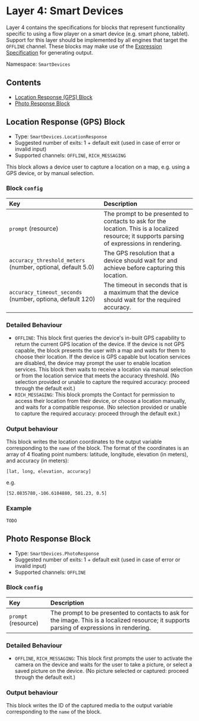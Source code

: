 # Layer 4: Smart Devices

Layer 4 contains the specifications for blocks that represent functionality specific to using a flow player on a smart device \(e.g. smart phone, tablet\).  
Support for this layer should be implemented by all engines that target the `OFFLINE` channel. These blocks may make use of the [Expression Specification](../expressions.md) for generating output.

Namespace: `SmartDevices`

## Contents

* [Location Response \(GPS\) Block](3-smart-devices.md#location-response-gps-block)
* [Photo Response Block](3-smart-devices.md#photo-response-block)

## Location Response \(GPS\) Block

* Type: `SmartDevices.LocationResponse`
* Suggested number of exits: 1 + default exit (used in case of error or invalid input)
* Supported channels: `OFFLINE`, `RICH_MESSAGING`

This block allows a device user to capture a location on a map, e.g. using a GPS device, or by manual selection.

### Block `config`

| Key | Description |
| :--- | :--- |
| `prompt` \(resource\) | The prompt to be presented to contacts to ask for the location. This is a localized resource; it supports parsing of expressions in rendering. |
| `accuracy_threshold_meters` \(number, optional, default 5.0\) | The GPS resolution that a device should wait for and achieve before capturing this location. |
| `accuracy_timeout_seconds` \(number, optiona, default 120\) | The timeout in seconds that is a maximum that the device should wait for the required accuracy. |

### Detailed Behaviour

* `OFFLINE`: This block first queries the device's in-built GPS capability to return the current GPS location of the device. If the device is not GPS capable, the block presents the user with a map and waits for them to choose their location.  If the device is GPS capable but location services are disabled, the device may prompt the user to enable location services. This block then waits to receive a location via manual selection or from the location service that meets the accuracy threshold.  \(No selection provided or unable to capture the required accuracy: proceed through the default exit.\)
* `RICH_MESSAGING`: This block prompts the Contact for permission to access their location from their device, or choose a location manually, and waits for a compatible response. \(No selection provided or unable to capture the required accuracy: proceed through the default exit.\)

### Output behaviour

This block writes the location coordinates to the output variable corresponding to the `name` of the block. The format of the coordinates is an array of 4 floating point numbers: latitude, longitude, elevation \(in meters\), and accuracy \(in meters\):

```text
[lat, long, elevation, accuracy]
```

e.g.

```text
[52.0835780,-106.6104880, 501.23, 0.5]
```

### Example

```text
TODO
```

## Photo Response Block

* Type: `SmartDevices.PhotoResponse`
* Suggested number of exits: 1 + default exit (used in case of error or invalid input)
* Supported channels: `OFFLINE`

### Block `config`

| Key | Description |
| :--- | :--- |
| `prompt` \(resource\) | The prompt to be presented to contacts to ask for the image. This is a localized resource; it supports parsing of expressions in rendering. |

### Detailed Behaviour

* `OFFLINE`, `RICH_MESSAGING`: This block first prompts the user to activate the camera on the device and waits for the user to take a picture, or select a saved picture on the device. \(No picture selected or captured: proceed through the default exit.\)

### Output behaviour

This block writes the ID of the captured media to the output variable corresponding to the `name` of the block.

